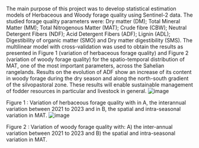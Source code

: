 The main purpose of this project was to develop statistical estimation models of Herbaceous and Woody forage quality using Sentinel-2 data. The studied forage quality parameters were: Dry matter (DM); Total Mineral Matter (MM); Total Nitrogenous Matter (MAT); Crude fibre (CBW); Neutral Detergent Fibers (NDF); Acid Detergent Fibers (ADF); Lignin (ADL); Digestibility of organic matter (SMO) and Dry matter digestibility (SMS). The multilinear model with cross-validation was used to obtain the results as presented in Figure 1 (variation of herbaceous forage quality) and Figure 2 (variation of woody forage quality) for the spatio-temporal distribution of MAT, one of the most important parameters, across the Sahelian rangelands. Results on the evolution of ADF show an increase of its content in woody forage during the dry season and along the north-south gradient of the silvopastoral zone. These results will enable sustainable management of fodder resources in particular and livestock in general. 
![image](https://github.com/smane341/FATIMA_Project/assets/60321861/5b7c0a9a-9cfe-42d3-9250-fe16acb96cac) 

Figure 1 : Variation of herbaceous forage quality with in A, the interannual variation between 2021 to 2023 and in B, the spatial and intra-seasonal variation in MAT.
![image](https://github.com/smane341/FATIMA_Project/assets/60321861/6cda89ec-ec6f-4ec2-bb76-5883ddc77939)

Figure 2 : Variation of woody forage quality with: A) the inter-annual variation between 2021 to 2023 and B) the spatial and intra-seasonal variation in MAT.
